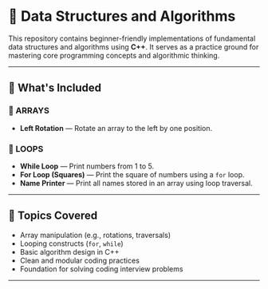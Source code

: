 # 📘 Data Structures and Algorithms

This repository contains beginner-friendly implementations of fundamental data structures and algorithms using **C++**. It serves as a practice ground for mastering core programming concepts and algorithmic thinking.

---

## 📂 What's Included

### 📁 ARRAYS
- **Left Rotation** — Rotate an array to the left by one position.

### 📁 LOOPS
- **While Loop** — Print numbers from 1 to 5.
- **For Loop (Squares)** — Print the square of numbers using a `for` loop.
- **Name Printer** — Print all names stored in an array using loop traversal.

---

## 🧠 Topics Covered

- Array manipulation (e.g., rotations, traversals)
- Looping constructs (`for`, `while`)
- Basic algorithm design in C++
- Clean and modular coding practices
- Foundation for solving coding interview problems

---
